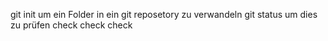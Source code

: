 git init um ein Folder in ein git reposetory zu verwandeln
git status um dies zu prüfen
check check check
